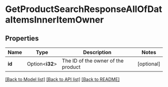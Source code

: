 # GetProductSearchResponseAllOfDataItemsInnerItemOwner

## Properties

Name | Type | Description | Notes
------------ | ------------- | ------------- | -------------
**id** | Option<**i32**> | The ID of the owner of the product | [optional]

[[Back to Model list]](../README.md#documentation-for-models) [[Back to API list]](../README.md#documentation-for-api-endpoints) [[Back to README]](../README.md)


